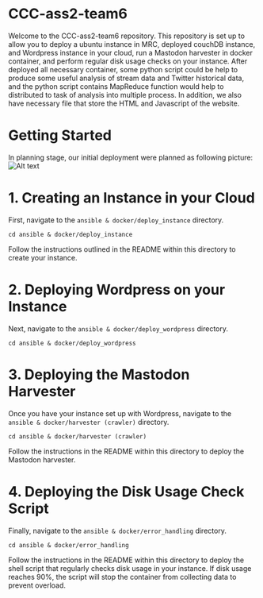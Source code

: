 # CCC-ass2-team6
Welcome to the CCC-ass2-team6 repository. This repository is set up to allow you to deploy a ubuntu instance in MRC, deployed couchDB instance, and Wordpress instance in your cloud, run a Mastodon harvester in docker container, and perform regular disk usage checks on your instance. 
After deployed all necessary container, some python script could be help to produce some useful analysis of stream data and Twitter historical data, and the python script contains MapReduce function would help to distributed to task of analysis into multiple process.
In addition, we also have necessary file that store the HTML and Javascript of the website.
# Getting Started
In planning stage, our initial deployment were planned as following picture:
<img src="/path/to/img.jpg" alt="Alt text" title="Optional title">
# 1. Creating an Instance in your Cloud
First, navigate to the `ansible & docker/deploy_instance` directory.
```
cd ansible & docker/deploy_instance
```
Follow the instructions outlined in the README within this directory to create your instance.
# 2. Deploying Wordpress on your Instance
Next, navigate to the `ansible & docker/deploy_wordpress` directory.
```
cd ansible & docker/deploy_wordpress
```
# 3. Deploying the Mastodon Harvester
Once you have your instance set up with Wordpress, navigate to the `ansible & docker/harvester (crawler)` directory.
```
cd ansible & docker/harvester (crawler)
```
Follow the instructions in the README within this directory to deploy the Mastodon harvester.
# 4. Deploying the Disk Usage Check Script
Finally, navigate to the `ansible & docker/error_handling` directory.
```
cd ansible & docker/error_handling
```
Follow the instructions in the README within this directory to deploy the shell script that regularly checks disk usage in your instance. If disk usage reaches 90%, the script will stop the container from collecting data to prevent overload.
